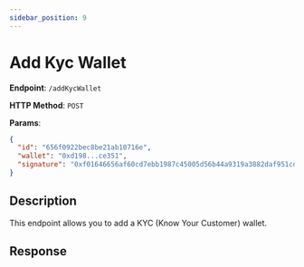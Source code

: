 ```yaml
---
sidebar_position: 9
---
```


# Add Kyc Wallet

**Endpoint**: `/addKycWallet`

**HTTP Method**: `POST`

**Params**:

```json
{
  "id": "656f0922bec8be21ab10716e",
  "wallet": "0xd198...ce351",
  "signature": "0xf01646656af60cd7ebb1987c45005d56b44a9319a3882daf951cda2140ec8e326ef7417d436891f5e0773756ffa1b6506fe48724093cd9a6629aba070d766a101c"
}
```

## Description

This endpoint allows you to add a KYC (Know Your Customer) wallet.

## Response
